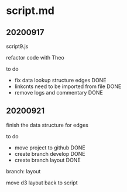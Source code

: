 # script.md

## 20200917

script9.js

refactor code with Theo

to do
- fix data lookup structure edges DONE
- linkcnts need to be imported from file DONE
- remove logs and commentary DONE

## 20200921
finish the data structure for edges

to do
- move project to github DONE
- create branch develop DONE
- create branch layout DONE

branch: layout

move d3 layout back to script


